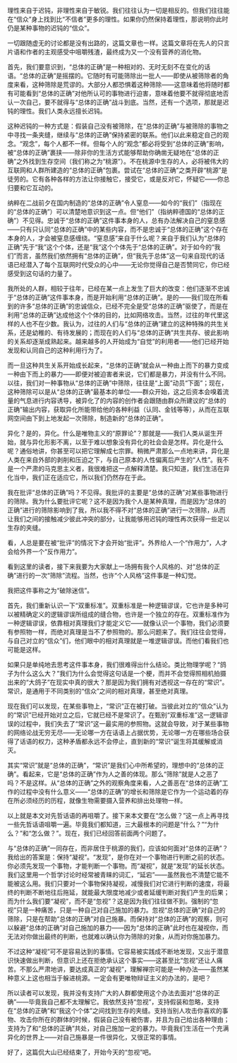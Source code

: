 理性来自于迟钝，非理性来自于敏锐。我们往往认为一切是相反的。但我们往往能在“信众”身上找到比“不信者”更多的理性。如果你仍然保持着理性，那说明你此时仍是某种事物的迟钝的“信众”。

一切跟随虚无的讨论都是没有出路的，这篇文章也一样。这篇文章将在先人的只言片语和作者的主观感受中咀嚼残渣，最终成为又一个没有营养的消化物。

首先，我们要意识到，“总体的正确”是一种相对的、无时无刻不在变化的话语。“总体的正确”是摇摆的。它随时有可能筛除出一批人——即使从被筛除者的角度来看，这种筛除是荒谬的。大部分人都恐惧着这种筛除——这意味着他将随时都有可能看到“总体的正确”对他所认可的事物进行迫害，意味着他要不就得彻底地否认一次自己，要不就得与“总体的正确”战斗到底。当然，还有一个选项，那就是迟钝的理性。我们人类永远擅长迟钝。

这种迟钝的一种方式是：假装自己没有被筛除，在“总体的正确”与被筛除的事物之中寻找一条夹缝，继续与“总体的正确”保持紧密的联系。他们以此来稳定自己的观念。“观念”，每个人都不一样。但每个人的“观念”都必将受到“总体的正确”影响，被“总体的正确”裹挟——除非你的生活方式能够帮助你确凿无疑地在“总体的正确”之外找到生存空间（我们称之为“桃源”）。不在桃源中生存的人，必将被伟大的互联网和人群所建造的“总体的正确”包裹。尝试在“总体的正确”之类开辟“桃源”是徒劳的。它有各种各样的方法让你接触它，接受它，或是反对它，怀疑它——你总归要和它互动的。

纳粹在二战前夕在国内制造的“总体的正确”令人窒息——如今的“我们”（指现在的“总体的正确”）可以清楚地意识到这一点。但“他们”（指纳粹德国的“总体的正确”）不见得。忠诚于“总体的正确”这件事本身的人，总有办法解决自己的窒息感——只有只认同“总体的正确”中的某些内容，而不是忠诚于“总体的正确”这个存在本身的人，才会被窒息感缠绕。“窒息感”来自于什么呢？来自于我们认为“总体的正确”先于“我”这个个体，还是“我”这个个体先于“总体的正确”。对于如今的“我们”而言，虽然我们依然拥有“总体的正确”，但“我先于总体”这一句来自现代的话语已经潜入了每个互联网时代受众的心中——无论你觉得自己是否赞同它，你已经感受到这句话的力量了。

我所处的人群，相较于往年，已经在某一点上发生了巨大的改变：他们逐渐不忠诚于“总体的正确”这件事本身，而是开始利用“总体的正确”。是的——我们现在所看到的许多“总体的正确”的忠诚信众，已经不完全是受“总体的正确”驱使了，而是在利用“总体的正确”达成他这个个体的目的，比如网络攻击。当然，过往的年代里这样的人也不在少数。我认为，过往的人们与“总体的正确”建立的这种特殊的共生关系，还是幼稚的、有待发展的；而现在的人们与“总体的正确”共生共存、彼此影响的关系却逐渐成熟起来。越来越多的人开始成为“自觉”的利用者——他们已经开始发现和认同自己的这种利用行为了。

而一旦这种共生关系开始成长起来，“总体的正确”就会从一种由上而下的暴力变成一种由下而上的暴力——即便对被迫害者来说，它们都是暴力，并没有什么不同。以往，我们对一种事物从“总体的正确”中筛除，往往是“上面”动员“下面”；现在，这种筛除可以是从“总体的正确”最基本的单位——群众开始，这之后资本会嗅着流量的气息进行内容诱导，被异化了的内容的创作者会跟随由群众所建议的“总体的正确”输出内容，获取异化所能带给他的各种利益（认同、金钱等等），从而在互联网空间由下到上地发起一次筛除，制造新的“总体的正确”。

异化？是的，异化。什么是唯物主义的“原罪论”？那就是——我们人类从诞生开始，就与异化形影不离，以至于难以想象没有异化的社会会是怎样。异化是什么呢？通俗地讲，你甚至可以把它理解成七宗罪。稍微严肃那么一点地来讲，异化是人类在来自外部的剥削和压迫之下，与自己原本的人性偏离后产生的“人性”。我不是一个严肃的马克思主义者，我很难把这一点解释清楚。我只知道，我们生活在异化当中，我们正在适应它，所以我们仍然存在于此。

我在批评“总体的正确”吗？不见得。我批评的主要是“总体的正确”对某些事物进行的筛除。我为什么要批评它呢？这不是因为我个人是某种真理，而是因为“总体的正确”进行的筛除影响到了我，所以我不得不对“总体的正确”进行一次筛除，从而让我们之间的接触减少彼此冲突的部分，让我能够用迟钝的理性再次获得一些足以生存的夹缝。

看，人总是要在被“批评”的情况下才会开始“批评”。外界给人一个“作用力”，人才会给外界一个“反作用力”。

看到这里的读者，接下来我要为大家献上一场拥有我个人风格的、对“总体的正确”进行的一次“筛除”流程。当然，也许“个人风格”这件事是一种幻觉。

我把这件事称之为“破除迷信”。

首先，我们重新认识一下“双重标准”。双重标准是一种逻辑谬误，它也许是多种可以被精确定义的逻辑谬误所组成的缝合物，也许是一个独立的存在。双重标准作为一种逻辑谬误，依靠相对真理我们才能定义它——就像认识一个事物，我们必须要有参照物一样，而绝对真理是当不了参照物的。那么问题来了。我们往往会觉得，与自己对立的“信众”们，他们眼中的相对真理就是一堆逻辑谬误。而他们看我们也可能是这样。

如果只是单纯地去思考这件事本身，我们很难得出什么结论。类比物理学呢？“鸽子为什么这么大？”我们为什么会觉得这句话是一个梗，而并不会觉得照相机拍摄出来的“大鸽子”在现实中真的很大？那是因为我们拥有对透视这一存在的“常识”。常识，是通用于不同类别的“信众”之间的相对真理，甚至绝对真理。

现在我们可以发现，在某些事物上，“常识”正在被打破。当彼此对立的“信众”认为的“常识”已经开始对立之后，它就已经不是常识了。在甄别“双重标准”这一逻辑谬误的过程中，我们失去了“常识”这一最实用的参照物。这就会导致，对于某些事物的网络论战无穷无尽——无论哪一方在话语上占据优势，无论哪一方在哪些场合获得了话语的权力，这种矛盾都永远不会停止，直到新的“常识”诞生将其缓解或消灭。

其实“常识”就是“总体的正确”，“常识”是我们心中所希望的，理想中的“总体的正确”。看起来，它是“总体的正确”作为人之善的体现。那么“筛除”就是人之恶了吗？不是这样。从“总体的正确”之外的观察角度来看，人之善恶在“总体的正确”工作的过程中没有什么意义——“总体的正确”的增长和筛除是它作为一个运动着的存在所必须经历的历程，就像生物需要摄入营养和排出处理物一样。

以上就是本文对先哲话语的再咀嚼了。接下来本文要在“怎么做？”这一点上再寻找一些先哲话语咀嚼一遍。毕竟我们都知道，三大最根本的问题是“什么？”“为什么？”和“怎么做？”。现在，我们已经回答前面两个问题了。

与“总体的正确”一同存在，而非居住于桃源的我们，应该如何面对“总体的正确”？我给出的答案是：保持“凝视”。“发现”，是你在对一个事物进行判断之前的状态。你必须先发现一个事物，才能判断一个事物。而“凝视”，就是“发现”的延长状态。我们这里用一个哲学讨论时经常被青睐的词汇，“延宕”——虽然我也不清楚它能不能被这么用。我们只要对一个事物保持凝视，减慢我们对它进行判断的速度，将最终的判断不断地往后拖延，就能最大限度地减少或者延缓判断对我们产生的后果；而为什么我们要“凝视”，而不是“忽视”？这是因为我们往往做不到。强制的“忽视”只是一种痛苦，只是一种自己对自己施加的暴力。忽视“总体的正确”对自己的筛除，只是在帮助“总体的正确”对自己施暴。而保持对“总体的正确”的观察，则可以躲避“总体的正确”对自己施加的暴力——因为“总体的正确”此时也在凝视你，而无法对你做出最终的判断，也就难以确认你为筛除的对象，从而对你施加暴力。

不过这种“凝视”可不是容易达到的事情。它容易被实践成不断地发现，又出于潜意识快速做出判断，但意识上还在拒绝承认这个事实——这甚至比“忽视”还让人痛苦。不那么严肃地讲，要达成真正的“凝视”，理解禅宗可能是一种办法——虽然某种意义上这也相当于躲进桃源。一定会有更唯物辩证主义的办法的，是吧？

所以读者可以发现，我并没有支持广大的人群都使用这个办法去面对“总体的正确”——毕竟我自己都不太理解它。我依然支持“忽视”，支持假装和忽略，支持在“总体的正确”和“我这个个体”之间找到生存的夹缝。支持当别人攻击你喜欢的事物、攻击你所在的群体的时候，假装自己没有被伤害，并且为自己给出各种理由；支持为了和“总体的正确”共处，对自己施加一定的暴力。毕竟我们生活在一个充满异化的世界上——对自己施暴是一件很异化，又很正常的事情。

好了，这篇侃大山已经结束了，开始今天的“忽视”吧。

<!-- ##{"timestamp":1667200952}## -->